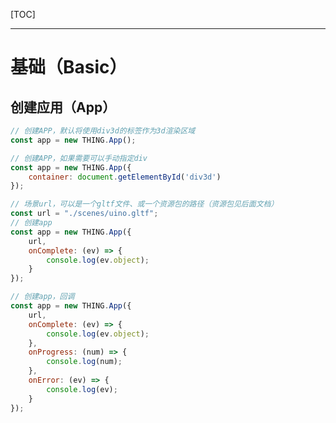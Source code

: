 [TOC]

----
# 基础（Basic）
## 创建应用（App）
```javascript
// 创建APP，默认将使用div3d的标签作为3d渲染区域
const app = new THING.App();
```
```javascript
// 创建APP，如果需要可以手动指定div
const app = new THING.App({
	container: document.getElementById('div3d')
});
```

```javascript
// 场景url，可以是一个gltf文件、或一个资源包的路径（资源包见后面文档）
const url = "./scenes/uino.gltf";
// 创建app
const app = new THING.App({
	url,
	onComplete: (ev) => {
		console.log(ev.object);
	}
});
```

```javascript
// 创建app，回调
const app = new THING.App({
	url,
	onComplete: (ev) => {
		console.log(ev.object);
	},
	onProgress: (num) => {
		console.log(num);
	},
	onError: (ev) => {
		console.log(ev);
	}
});
```
